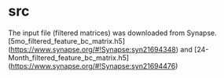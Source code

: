 # src

The input file (filtered matrices) was downloaded from Synapse. [5mo_filtered_feature_bc_matrix.h5] (https://www.synapse.org/#!Synapse:syn21694348) and [24-Month_filtered_feature_bc_matrix.h5] (https://www.synapse.org/#!Synapse:syn21694476)
